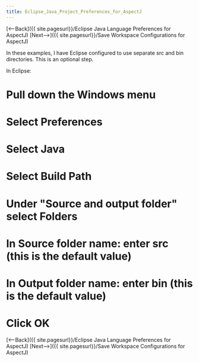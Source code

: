 ```yaml
---
title: Eclipse_Java_Project_Preferences_for_AspectJ
---
```

[<--Back]({{ site.pagesurl}}/Eclipse Java Language Preferences for AspectJ) [Next-->]({{ site.pagesurl}}/Save Workspace Configurations for AspectJ)

In these examples, I have Eclipse configured to use separate src and bin directories. This is an optional step.

In Eclipse:
# Pull down the **Windows** menu
# Select **Preferences**
# Select **Java**
# Select **Build Path**
# Under "Source and output folder" select **Folders**
# In **Source folder name:** enter **src** (this is the default value)
# In **Output folder name:** enter **bin** (this is the default value)
# Click **OK**

[<--Back]({{ site.pagesurl}}/Eclipse Java Language Preferences for AspectJ) [Next-->]({{ site.pagesurl}}/Save Workspace Configurations for AspectJ)
